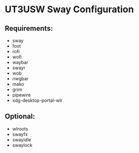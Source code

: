 # UT3USW Sway Configuration

## Requirements:

- sway
- foot
- rofi
- wofi
- waybar
- swayr
- wob
- nwgbar
- mako
- grim
- pipewire
- xdg-desktop-portal-wlr

## Optional:

- wlroots
- swayfx
- swayidle
- swaylock
